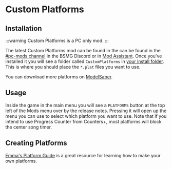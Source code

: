 # Custom Platforms

## Installation

:::warning
Custom Platforms is a PC only mod.
:::

The latest Custom Platforms mod can be found in the can be found in the [#pc-mods channel](https://discord.gg/beatsabermods) in the BSMG Discord or in [Mod Assistant](https://github.com/Assistant/ModAssistant). Once you've installed it you will see a folder called `CustomPlatforms` in [your install folder](/faq/install-folder.md). This is where you should place the `*.plat` files you want to use.

You can download more platforms on [ModelSaber](https://modelsaber.com/Platforms/).

## Usage
Inside the game in the main menu you will see a `PLATFORMS` button at the top left of the Mods menu over by the release notes. Pressing it will open up the menu you can use to select which platform you want to use. Note that if you intend to use Progress Counter from Counters+, most platforms will block the center song timer.

## Creating Platforms
[Emma's Platform Guide](./platforms-guide.md) is a great resource for learning how to make your own platforms.
